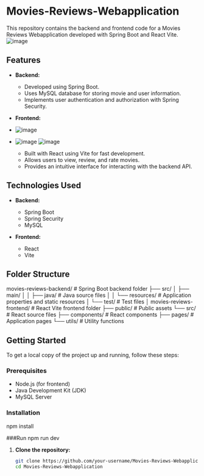 # Movies-Reviews-Webapplication

This repository contains the backend and frontend code for a Movies Reviews Webapplication developed with Spring Boot and React Vite.
![image](https://github.com/srijithyaparathna/Movies-Reveiw-Web/assets/125755221/2a1901aa-7571-44ba-88f2-231fbf0b8140)

## Features

- **Backend:**
  - Developed using Spring Boot.
  - Uses MySQL database for storing movie and user information.
  - Implements user authentication and authorization with Spring Security.

- **Frontend:**
- ![image](https://github.com/srijithyaparathna/Movies-Reveiw-Web/assets/125755221/a1817c4f-7ca5-49a8-a219-7fe0488d6156)
- ![image](https://github.com/srijithyaparathna/Movies-Reveiw-Web/assets/125755221/f6b7fe94-ffad-4890-a14c-c84489e90cf7)
![image](https://github.com/srijithyaparathna/Movies-Reveiw-Web/assets/125755221/9d2b612f-82cd-4260-ab67-7f9813623aa2)


  - Built with React using Vite for fast development.
  - Allows users to view, review, and rate movies.
  - Provides an intuitive interface for interacting with the backend API.

## Technologies Used

- **Backend:**
  - Spring Boot
  - Spring Security
  - MySQL

- **Frontend:**
  - React
  - Vite

## Folder Structure
movies-reviews-backend/ # Spring Boot backend folder
├── src/
│ ├── main/
│ │ ├── java/ # Java source files
│ │ └── resources/ # Application properties and static resources
│ └── test/ # Test files
│
movies-reviews-frontend/ # React Vite frontend folder
├── public/ # Public assets
└── src/ # React source files
├── components/ # React components
├── pages/ # Application pages
└── utils/ # Utility functions

## Getting Started

To get a local copy of the project up and running, follow these steps:

### Prerequisites

- Node.js (for frontend)
- Java Development Kit (JDK)
- MySQL Server

### Installation
npm install 

###Run
npm run dev

1. **Clone the repository:**

   ```bash
   git clone https://github.com/your-username/Movies-Reviews-Webapplication.git
   cd Movies-Reviews-Webapplication
